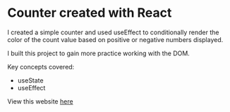 # Counter created with React

I created a simple counter and used useEffect to conditionally render the color of the count value based on positive or negative numbers displayed.

I built this project to gain more practice working with the DOM.

Key concepts covered:

- useState
- useEffect

View this website [here](https://counter-react-vc.netlify.app)
